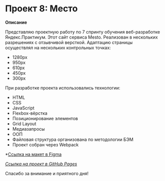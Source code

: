 # Проект 8: Место

**Описание**

Представляю проектную работу по 7 спринту обучения веб-разработке Яндекс.Практикум. Этот сайт сервиса Mesto.
Реализован в нескольких разрешениях с отзывчивой версткой.
Адаптацию страницы осуществлял на нескольких контрольных точках:

* 1280px
* 950px
* 610px
* 450px
* 300px

При разработке проекта использовались технологии:
* HTML
* CSS
* JavaScript
* Flexbox-вёрстка
* Позиционирование элементов
* Grid Layout
* Медиазапросы
* ООП
* Файловая структура организована по методологии БЭМ
* Проект собран через Webpack

*[Ссылка на макет в Figma](https://www.figma.com/file/StZjf8HnoeLdiXS7dYrLAh/JavaScript.-Sprint-4)

*[Ссылка на проект в GitHub Pages](https://smilefanatik.github.io/mesto/)*

Спасибо за внимание и приятного дня!
